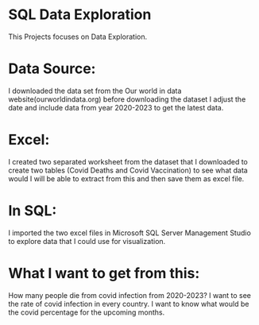 # SQL Data Exploration

This Projects focuses on Data Exploration.


# Data Source:
I downloaded the data set from the Our world in data website(ourworldindata.org)
before downloading the dataset I adjust the date and include data from year 2020-2023 to get the latest data.


# Excel:
I created two separated worksheet from the dataset that I downloaded to create two tables (Covid Deaths and Covid Vaccination)
to see what data would I will be able to extract from this and then save them as excel file.


# In SQL:
I imported the two excel files in Microsoft SQL Server Management Studio to explore data that I could use for visualization.


# What I want to get from this:

How many people die from covid infection from 2020-2023?
I want to see the rate of covid infection in every country.
I want to know what would be the covid percentage for the upcoming months. 
